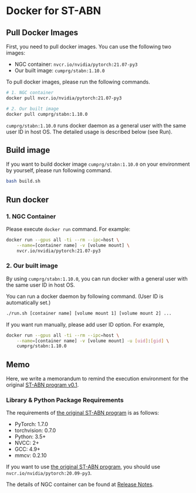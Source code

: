 # Docker for ST-ABN


## Pull Docker Images

First, you need to pull docker images.
You can use the following two images:

* NGC container: `nvcr.io/nvidia/pytorch:21.07-py3`
* Our built image: `cumprg/stabn:1.10.0`

To pull docker images, please run the following commands.
```bash
# 1. NGC container
docker pull nvcr.io/nvidia/pytorch:21.07-py3

# 2. Our built image
docker pull cumprg/stabn:1.10.0
```

`cumprg/stabn:1.10.0` runs docker daemon as a general user with the same user ID in host OS.
The detailed usage is described below (see Run).

## Build image

If you want to build docker image `cumprg/stabn:1.10.0` on your environment by yourself, please run following command.

```bash
bash build.sh
```

## Run docker

### 1. NGC Container

Please execute `docker run` command. For example:

```bash
docker run --gpus all -ti --rm --ipc=host \
    --name=[container name] -v [volume mount] \
    nvcr.io/nvidia/pytorch:21.07-py3
```

### 2. Our built image

By using `cumprg/stabn:1.10.0`, you can run docker with a general user with the same user ID in host OS.

You can run a docker daemon by following command. (User ID is automatically set.)

```bash
./run.sh [container name] [volume mount 1] [volume mount 2] ...
```

If you want run manually, please add user ID option. For example,

```bash
docker run --gpus all -ti --rm --ipc=host \
    --name=[container name] -v [volume mount] -u [uid]:[gid] \
    cumprg/stabn:1.10.0
```

## Memo

Here, we write a memorandum to remind the execution environment for the original [ST-ABN program v0.1](https://github.com/machine-perception-robotics-group/ST-ABN_PyTorch/tree/v0.1).

### Library & Python Package Requirements

The requirements of [the original ST-ABN program](https://github.com/machine-perception-robotics-group/ST-ABN_PyTorch/tree/v0.1) is as follows:

- PyTorch: 1.7.0
- torchvision: 0.7.0
- Python: 3.5+
- NVCC: 2+
- GCC: 4.9+
- mmcv: 0.2.10

If you want to use [the original ST-ABN program](https://github.com/machine-perception-robotics-group/ST-ABN_PyTorch/tree/v0.1), you should use `nvcr.io/nvidia/pytorch:20.09-py3`.

The details of NGC container can be found at [Release Notes](https://docs.nvidia.com/deeplearning/frameworks/pytorch-release-notes/).
